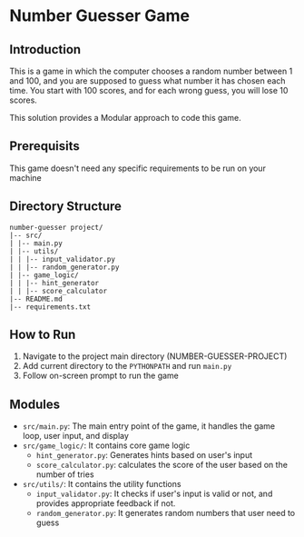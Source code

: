 # Number Guesser Game
## Introduction
This is a game in which the computer chooses a random number between 1 and 100, and you are supposed to guess what number it has chosen each time. You start with 100 scores, and for each wrong guess, you will lose 10 scores. 

This solution provides a Modular approach to code this game.

## Prerequisits
This game doesn't need any specific requirements to be run on your machine

## Directory Structure
```
number-guesser project/
|-- src/
| |-- main.py
| |-- utils/
| | |-- input_validator.py
| | |-- random_generator.py
| |-- game_logic/
| | |-- hint_generator
| | |-- score_calculator
|-- README.md
|-- requirements.txt
```

## How to Run
1. Navigate to the project main directory (NUMBER-GUESSER-PROJECT)
2. Add current directory to the `PYTHONPATH` and run `main.py`
3. Follow on-screen prompt to run the game

## Modules
- `src/main.py`: The main entry point of the game, it handles the game loop, user input, and display
- `src/game_logic/`: It contains core game logic
  - `hint_generator.py`: Generates hints based on user's input
  - `score_calculator.py`: calculates the score of the user based on the number of tries
- `src/utils/`: It contains the utility functions
  - `input_validator.py`: It checks if user's input is valid or not, and provides appropriate feedback if not.
  - `random_generator.py`: It generates random numbers that user need to guess
  
